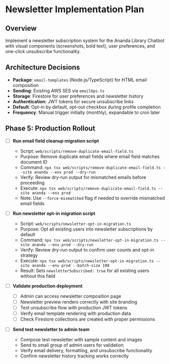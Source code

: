 # Newsletter Implementation Plan

## Overview

Implement a newsletter subscription system for the Ananda Library Chatbot with visual components (screenshots, bold
text), user preferences, and one-click unsubscribe functionality.

## Architecture Decisions

- **Package**: `email-templates` (Node.js/TypeScript) for HTML email composition
- **Sending**: Existing AWS SES via `emailOps.ts`
- **Storage**: Firestore for user preferences and newsletter history
- **Authentication**: JWT tokens for secure unsubscribe links
- **Default**: Opt-in by default, opt-out checkbox during profile completion
- **Frequency**: Manual trigger initially (monthly), expandable to cron later

## Phase 5: Production Rollout

- [ ] **Run email field cleanup migration script**

  - Script: `web/scripts/remove-duplicate-email-field.ts`
  - Purpose: Remove duplicate email fields where email field matches document ID
  - Command: `npx tsx web/scripts/remove-duplicate-email-field.ts --site ananda --env prod --dry-run`
  - Verify: Review dry-run output for mismatched emails before proceeding
  - Execute: `npx tsx web/scripts/remove-duplicate-email-field.ts --site ananda --env prod`
  - Note: Use `--force-mismatched` flag if needed to override mismatched email fields

- [ ] **Run newsletter opt-in migration script**

  - Script: `web/scripts/newsletter-opt-in-migration.ts`
  - Purpose: Opt all existing users into newsletter subscriptions by default
  - Command: `npx tsx web/scripts/newsletter-opt-in-migration.ts --site ananda --env prod --dry-run`
  - Verify: Review dry-run output to confirm user counts and opt-in strategy
  - Execute: `npx tsx web/scripts/newsletter-opt-in-migration.ts --site ananda --env prod --batch-size 100`
  - Result: Sets `newsletterSubscribed: true` for all existing users without this field

- [ ] **Validate production deployment**

  - [ ] Admin can access newsletter composition page
  - [ ] Newsletter preview renders correctly with site branding
  - [ ] Test unsubscribe flow with production JWT tokens
  - [ ] Verify email template rendering with production data
  - [ ] Check Firestore collections are created with proper permissions

- [ ] **Send test newsletter to admin team**
  - Compose test newsletter with sample content and images
  - Send to small group of admin users for validation
  - Verify email delivery, formatting, and unsubscribe functionality
  - Confirm newsletter history tracking works correctly
